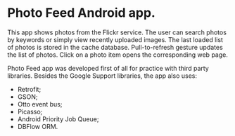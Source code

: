 # Photo Feed Android app.

This app shows photos from the Flickr service.
The user can search photos by keywords or simply view recently uploaded images.
The last loaded list of photos is stored in the cache database.
Pull-to-refresh gesture updates the list of photos.
Click on a photo item opens the corresponding web page.

Photo Feed app was developed first of all for practice with third party libraries.
Besides the Google Support libraries, the app also uses:
- Retrofit;
- GSON;
- Otto event bus;
- Picasso;
- Android Priority Job Queue;
- DBFlow ORM.
